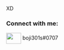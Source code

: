 XD
<h3 align="left">Connect with me:</h3>
<a href=target="blank"><img align="center" src="https://user-images.githubusercontent.com/107227607/173252143-646044da-6d1b-4278-87e5-07e51b54fb6b.png" height="30" width="40" /></a>
boji301s#0707
<p align="left">
